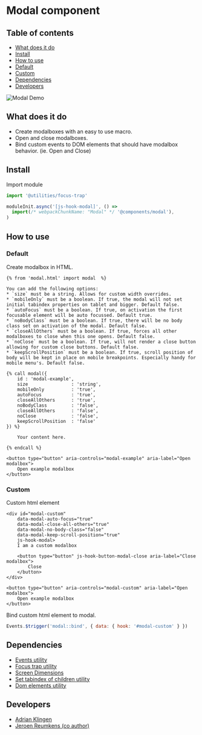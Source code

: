 # Modal component

## Table of contents

- [What does it do](#what-does-it-do)
- [Install](#install)
- [How to use](#how-to-use)
- [Default](#default)
- [Custom](#custom)
- [Dependencies](#dependencies)
- [Developers](#developers)

![Modal Demo](https://media.giphy.com/media/3BMtWjq6gBFu8iHqsS/giphy.gif)

## What does it do

- Create modalboxes with an easy to use macro.
- Open and close modalboxes.
- Bind custom events to DOM elements that should have modalbox behavior. (ie. Open and Close)

## Install

Import module

```javascript
import '@utilities/focus-trap'

moduleInit.async('[js-hook-modal]', () =>
  import(/* webpackChunkName: "Modal" */ '@components/modal'),
)
```

## How to use

### Default

Create modalbox in HTML.

```htmlmixed
{% from 'modal.html' import modal  %}

You can add the following options:
* `size` must be a string. Allows for custom width overrides.
* `mobileOnly` must be a boolean. If true, the modal will not set initial tabindex properties on tablet and bigger. Default false.
* `autoFocus` must be a boolean. If true, on activation the first focusable element will be auto focussed. Default true.
* `noBodyClass` must be a boolean. If true, there will be no body class set on activation of the modal. Default false.
* `closeAllOthers` must be a boolean. If true, forces all other modalboxes to close when this one opens. Default false.
* `noClose` must be a boolean. If true, will not render a close button allowing for custom close buttons. Default false.
* `keepScrollPosition` must be a boolean. If true, scroll position of body will be kept in place on mobile breakpoints. Especially handy for mobile menu's. Default false.

{% call modal({
    id : 'modal-example',
    size                : 'string',
    mobileOnly          : 'true',
    autoFocus           : 'true',
    closeAllOthers      : 'true',
    noBodyClass         : 'false',
    closeAllOthers      : 'false',
    noClose             : 'false',
    keepScrollPosition  : 'false'
}) %}

    Your content here.

{% endcall %}

<button type="button" aria-controls="modal-example" aria-label="Open modalbox">
    Open example modalbox
</button>

```

### Custom

Custom html element

```htmlmixed
<div id="modal-custom"
    data-modal-auto-focus="true"
    data-modal-close-all-others="true"
    data-modal-no-body-class="false"
    data-modal-keep-scroll-position="true"
    js-hook-modal>
    I am a custom modalbox

    <button type="button" js-hook-button-modal-close aria-label="Close modalbox">
        Close
    </button>
</div>

<button type="button" aria-controls="modal-custom" aria-label="Open modalbox">
    Open example modalbox
</button>

```

Bind custom html element to modal.

```javascript
Events.$trigger('modal::bind', { data: { hook: '#modal-custom' } })
```

## Dependencies

- [Events utility](/utilities/events/)
- [Focus trap utility](/utilities/focus-trap/)
- [Screen Dimensions](/utilities/screen-dimensions/README.md)
- [Set tabindex of children utility](/utilities/set-tabindex-of-children)
- [Dom elements utility](/utilities/dom-elements)

## Developers

- [Adrian Klingen](mailto:adrian.klingen@deptagency.com)
- [Jeroen Reumkens (co author)](mailto:jeroen.reumkens@tamtam.nl)
